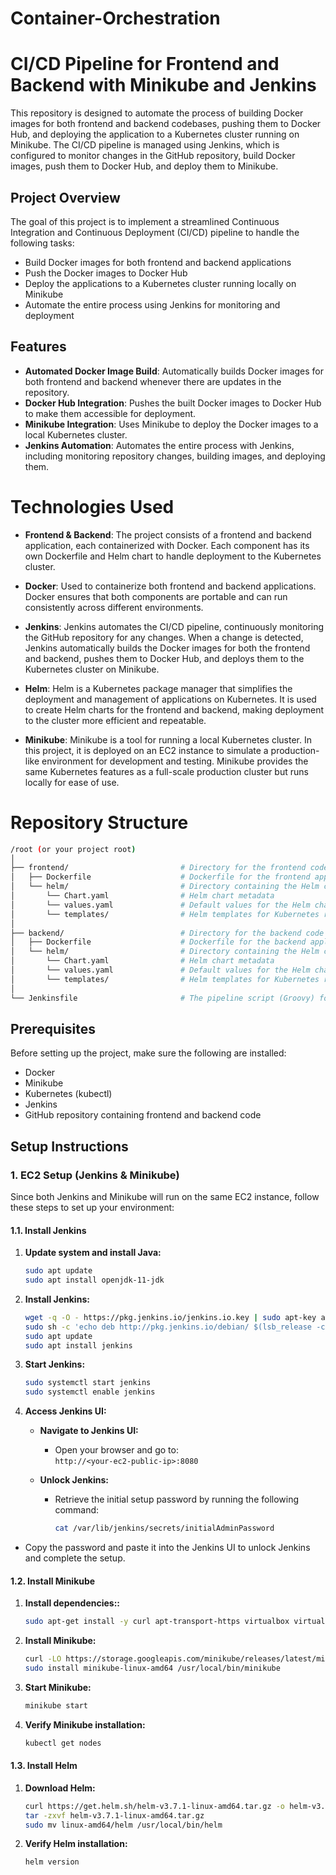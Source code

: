 # Container-Orchestration

# CI/CD Pipeline for Frontend and Backend with Minikube and Jenkins

This repository is designed to automate the process of building Docker images for both frontend and backend codebases, pushing them to Docker Hub, and deploying the application to a Kubernetes cluster running on Minikube. The CI/CD pipeline is managed using Jenkins, which is configured to monitor changes in the GitHub repository, build Docker images, push them to Docker Hub, and deploy them to Minikube.

## Project Overview

The goal of this project is to implement a streamlined Continuous Integration and Continuous Deployment (CI/CD) pipeline to handle the following tasks:

- Build Docker images for both frontend and backend applications
- Push the Docker images to Docker Hub
- Deploy the applications to a Kubernetes cluster running locally on Minikube
- Automate the entire process using Jenkins for monitoring and deployment

## Features

- **Automated Docker Image Build**: Automatically builds Docker images for both frontend and backend whenever there are updates in the repository.
- **Docker Hub Integration**: Pushes the built Docker images to Docker Hub to make them accessible for deployment.
- **Minikube Integration**: Uses Minikube to deploy the Docker images to a local Kubernetes cluster.
- **Jenkins Automation**: Automates the entire process with Jenkins, including monitoring repository changes, building images, and deploying them.

# Technologies Used

- **Frontend & Backend**: The project consists of a frontend and backend application, each containerized with Docker. Each component has its own Dockerfile and Helm chart to handle deployment to the Kubernetes cluster.

- **Docker**: Used to containerize both frontend and backend applications. Docker ensures that both components are portable and can run consistently across different environments.

- **Jenkins**: Jenkins automates the CI/CD pipeline, continuously monitoring the GitHub repository for any changes. When a change is detected, Jenkins automatically builds the Docker images for both the frontend and backend, pushes them to Docker Hub, and deploys them to the Kubernetes cluster on Minikube.

- **Helm**: Helm is a Kubernetes package manager that simplifies the deployment and management of applications on Kubernetes. It is used to create Helm charts for the frontend and backend, making deployment to the cluster more efficient and repeatable.

- **Minikube**: Minikube is a tool for running a local Kubernetes cluster. In this project, it is deployed on an EC2 instance to simulate a production-like environment for development and testing. Minikube provides the same Kubernetes features as a full-scale production cluster but runs locally for ease of use.

# Repository Structure

```bash
/root (or your project root)
│
├── frontend/                         # Directory for the frontend code
│   ├── Dockerfile                    # Dockerfile for the frontend application
│   └── helm/                         # Directory containing the Helm chart for frontend
│       └── Chart.yaml                # Helm chart metadata
│       └── values.yaml               # Default values for the Helm chart
│       └── templates/                # Helm templates for Kubernetes resources (e.g., Deployment, Service)
│
├── backend/                          # Directory for the backend code
│   ├── Dockerfile                    # Dockerfile for the backend application
│   └── helm/                         # Directory containing the Helm chart for backend
│       └── Chart.yaml                # Helm chart metadata
│       └── values.yaml               # Default values for the Helm chart
│       └── templates/                # Helm templates for Kubernetes resources (e.g., Deployment, Service)
│
└── Jenkinsfile                       # The pipeline script (Groovy) for Jenkins
```

## Prerequisites

Before setting up the project, make sure the following are installed:

- Docker
- Minikube
- Kubernetes (kubectl)
- Jenkins
- GitHub repository containing frontend and backend code

## Setup Instructions

### 1. EC2 Setup (Jenkins & Minikube)

Since both Jenkins and Minikube will run on the same EC2 instance, follow these steps to set up your environment:

#### 1.1. Install Jenkins

1. **Update system and install Java:**

   ```bash
   sudo apt update
   sudo apt install openjdk-11-jdk
   ```
   
2. **Install Jenkins:**

   ```bash
   wget -q -O - https://pkg.jenkins.io/jenkins.io.key | sudo apt-key add -
   sudo sh -c 'echo deb http://pkg.jenkins.io/debian/ $(lsb_release -cs) main > /etc/apt/sources.list.d/jenkins.list'
   sudo apt update
   sudo apt install jenkins
   ```

3. **Start Jenkins:**

   ```bash
   sudo systemctl start jenkins
   sudo systemctl enable jenkins
   ```

4. **Access Jenkins UI:**

   - **Navigate to Jenkins UI:**
     - Open your browser and go to:  
    `http://<your-ec2-public-ip>:8080`

   - **Unlock Jenkins:**
     - Retrieve the initial setup password by running the following command:  
       ```bash
       cat /var/lib/jenkins/secrets/initialAdminPassword
       ```
  - Copy the password and paste it into the Jenkins UI to unlock Jenkins and complete the setup.



#### 1.2. Install Minikube

1. **Install dependencies::**

   ```bash
   sudo apt-get install -y curl apt-transport-https virtualbox virtualbox-ext-pack
   ```
   
2. **Install Minikube:**

   ```bash
   curl -LO https://storage.googleapis.com/minikube/releases/latest/minikube-linux-amd64
   sudo install minikube-linux-amd64 /usr/local/bin/minikube
   ```

3. **Start Minikube:**

   ```bash
   minikube start
   ```

4. **Verify Minikube installation:**

   ```bash
   kubectl get nodes
   ```

#### 1.3. Install Helm

1. **Download Helm:**

   ```bash
   curl https://get.helm.sh/helm-v3.7.1-linux-amd64.tar.gz -o helm-v3.7.1-linux-amd64.tar.gz
   tar -zxvf helm-v3.7.1-linux-amd64.tar.gz
   sudo mv linux-amd64/helm /usr/local/bin/helm
   ```
2.  **Verify Helm installation:**

    ```bash
    helm version
    ```

   
